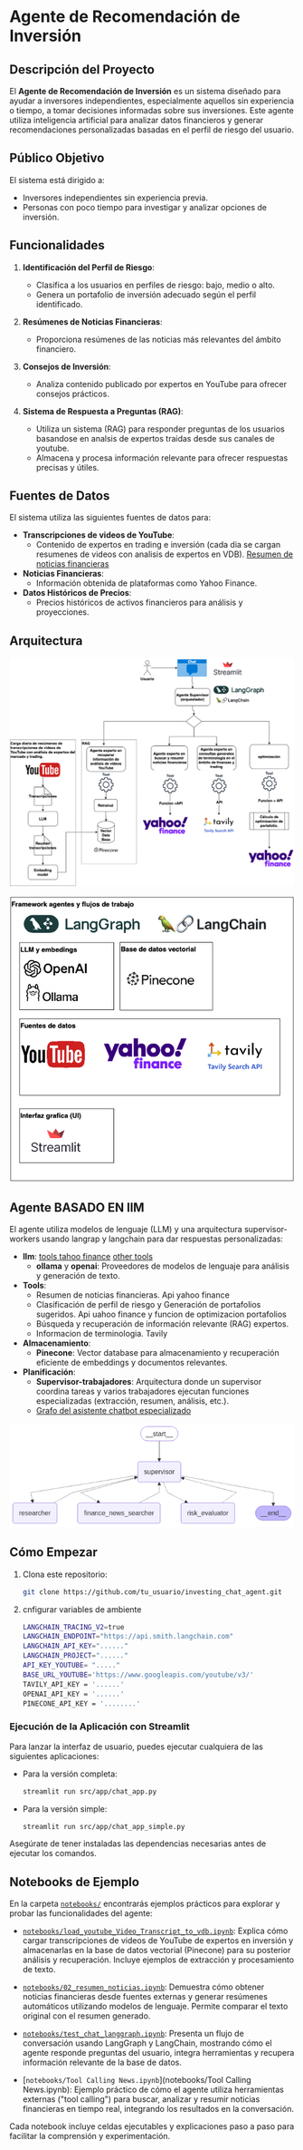 # Agente de Recomendación de Inversión

## Descripción del Proyecto

El **Agente de Recomendación de Inversión** es un sistema diseñado para ayudar a inversores independientes, especialmente aquellos sin experiencia o tiempo, a tomar decisiones informadas sobre sus inversiones. Este agente utiliza inteligencia artificial para analizar datos financieros y generar recomendaciones personalizadas basadas en el perfil de riesgo del usuario.

## Público Objetivo

El sistema está dirigido a:
- Inversores independientes sin experiencia previa.
- Personas con poco tiempo para investigar y analizar opciones de inversión.

## Funcionalidades

1. **Identificación del Perfil de Riesgo**:
   - Clasifica a los usuarios en perfiles de riesgo: bajo, medio o alto.
   - Genera un portafolio de inversión adecuado según el perfil identificado.

2. **Resúmenes de Noticias Financieras**:
   - Proporciona resúmenes de las noticias más relevantes del ámbito financiero.

3. **Consejos de Inversión**:
   - Analiza contenido publicado por expertos en YouTube para ofrecer consejos prácticos.

4. **Sistema de Respuesta a Preguntas (RAG)**:
   - Utiliza un sistema (RAG) para responder preguntas de los usuarios basandose en analsis de expertos traidas desde sus canales de youtube.
   - Almacena y procesa información relevante para ofrecer respuestas precisas y útiles.

## Fuentes de Datos

El sistema utiliza las siguientes fuentes de datos para:

- **Transcripciones de videos de YouTube**:
  - Contenido de expertos en trading e inversión (cada dia se cargan resumenes de videos con analisis de expertos en VDB). [Resumen de noticias financieras](src/app/extract_load_data/youtube_ingest.py)
- **Noticias Financieras**:
  - Información obtenida de plataformas como Yahoo Finance.
- **Datos Históricos de Precios**:
  - Precios históricos de activos financieros para análisis y proyecciones.

## Arquitectura

![alt text](image.png)

![alt text](image-1.png)

## Agente BASADO EN llM

El agente utiliza modelos de lenguaje (LLM) y una arquitectura supervisor-workers usando langrap y langchain para dar respuestas personalizadas:

- **llm**:
[tools tahoo finance](src/tools/custom_yahoo_finance_tools.py)
[other tools](src/tools/tools.py)
  - **ollama** y **openai**: Proveedores de modelos de lenguaje para análisis y generación de texto.
- **Tools**:
  - Resumen de noticias financieras. Api yahoo finance
  - Clasificación de perfil de riesgo y Generación de portafolios sugeridos. Api uahoo finance y funcion de optimizacion portafolios
  - Búsqueda y recuperación de información relevante (RAG) expertos.
  - Informacion de terminologia. Tavily
- **Almacenamiento**:
  - **Pinecone**: Vector database para almacenamiento y recuperación eficiente de embeddings y documentos relevantes.
- **Planificación**:
  - **Supervisor-trabajadores**: Arquitectura donde un supervisor coordina tareas y varios trabajadores ejecutan funciones especializadas (extracción, resumen, análisis, etc.).
  - [Grafo del asistente chatbot especializado](src/app/graphs/supervisor_graph.py)

![alt text](image-2.png)

## Cómo Empezar

1. Clona este repositorio:
   ```bash
   git clone https://github.com/tu_usuario/investing_chat_agent.git

2. cnfigurar variables de ambiente

    ```bash
    LANGCHAIN_TRACING_V2=true
    LANGCHAIN_ENDPOINT="https://api.smith.langchain.com"
    LANGCHAIN_API_KEY="......"
    LANGCHAIN_PROJECT="......"
    API_KEY_YOUTUBE= "....."
    BASE_URL_YOUTUBE='https://www.googleapis.com/youtube/v3/'
    TAVILY_API_KEY = '......'
    OPENAI_API_KEY = '......'
    PINECONE_API_KEY = '........'
    ```
### Ejecución de la Aplicación con Streamlit

Para lanzar la interfaz de usuario, puedes ejecutar cualquiera de las siguientes aplicaciones:

- Para la versión completa:
  ```bash
  streamlit run src/app/chat_app.py
  ```
- Para la versión simple:
  ```bash
  streamlit run src/app/chat_app_simple.py
  ```

Asegúrate de tener instaladas las dependencias necesarias antes de ejecutar los comandos.


## Notebooks de Ejemplo

En la carpeta [`notebooks/`](notebooks/) encontrarás ejemplos prácticos para explorar y probar las funcionalidades del agente:

- [`notebooks/load_youtube_Video_Transcript_to_vdb.ipynb`](notebooks/load_youtube_Video_Transcript_to_vdb.ipynb):
  Explica cómo cargar transcripciones de videos de YouTube de expertos en inversión y almacenarlas en la base de datos vectorial (Pinecone) para su posterior análisis y recuperación. Incluye ejemplos de extracción y procesamiento de texto.

- [`notebooks/02_resumen_noticias.ipynb`](notebooks/02_resumen_noticias.ipynb):
  Demuestra cómo obtener noticias financieras desde fuentes externas y generar resúmenes automáticos utilizando modelos de lenguaje. Permite comparar el texto original con el resumen generado.

- [`notebooks/test_chat_langgraph.ipynb`](notebooks/test_chat_langgraph.ipynb):
  Presenta un flujo de conversación usando LangGraph y LangChain, mostrando cómo el agente responde preguntas del usuario, integra herramientas y recupera información relevante de la base de datos.

- [`notebooks/Tool Calling News.ipynb`](notebooks/Tool Calling News.ipynb):
  Ejemplo práctico de cómo el agente utiliza herramientas externas ("tool calling") para buscar, analizar y resumir noticias financieras en tiempo real, integrando los resultados en la conversación.

Cada notebook incluye celdas ejecutables y explicaciones paso a paso para facilitar la comprensión y experimentación.
